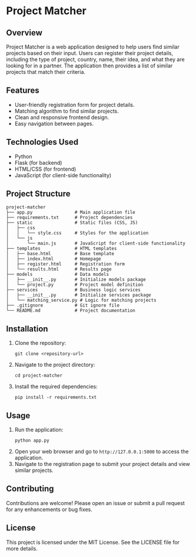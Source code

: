# Project Matcher

## Overview
Project Matcher is a web application designed to help users find similar projects based on their input. Users can register their project details, including the type of project, country, name, their idea, and what they are looking for in a partner. The application then provides a list of similar projects that match their criteria.

## Features
- User-friendly registration form for project details.
- Matching algorithm to find similar projects.
- Clean and responsive frontend design.
- Easy navigation between pages.

## Technologies Used
- Python
- Flask (for backend)
- HTML/CSS (for frontend)
- JavaScript (for client-side functionality)

## Project Structure
```
project-matcher
├── app.py                # Main application file
├── requirements.txt      # Project dependencies
├── static                # Static files (CSS, JS)
│   ├── css
│   │   └── style.css     # Styles for the application
│   └── js
│       └── main.js       # JavaScript for client-side functionality
├── templates             # HTML templates
│   ├── base.html         # Base template
│   ├── index.html        # Homepage
│   ├── register.html     # Registration form
│   └── results.html      # Results page
├── models                # Data models
│   ├── __init__.py       # Initialize models package
│   └── project.py        # Project model definition
├── services              # Business logic services
│   ├── __init__.py       # Initialize services package
│   └── matching_service.py # Logic for matching projects
├── .gitignore            # Git ignore file
└── README.md             # Project documentation
```

## Installation
1. Clone the repository:
   ```
   git clone <repository-url>
   ```
2. Navigate to the project directory:
   ```
   cd project-matcher
   ```
3. Install the required dependencies:
   ```
   pip install -r requirements.txt
   ```

## Usage
1. Run the application:
   ```
   python app.py
   ```
2. Open your web browser and go to `http://127.0.0.1:5000` to access the application.
3. Navigate to the registration page to submit your project details and view similar projects.

## Contributing
Contributions are welcome! Please open an issue or submit a pull request for any enhancements or bug fixes.

## License
This project is licensed under the MIT License. See the LICENSE file for more details.